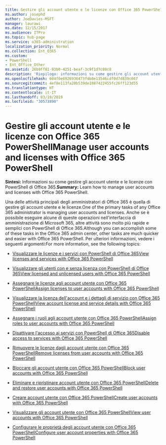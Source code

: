 ```yaml
---
title: Gestire gli account utente e le licenze con Office 365 PowerShell
ms.author: josephd
author: JoeDavies-MSFT
manager: laurawi
ms.date: 12/15/2017
ms.audience: ITPro
ms.topic: hub-page
ms.service: o365-administration
localization_priority: Normal
ms.collection: Ent_O365
ms.custom:
- PowerShell
- Ent_Office_Other
ms.assetid: 26b9ff81-93b0-4251-beaf-3c9f1d7c80c8
description: 'Riepilogo: informazioni su come gestire gli account utente e le licenze con PowerShell di Office 365.'
ms.openlocfilehash: 604f0e6926936473f4b8e13546cdf0d7d839c667
ms.sourcegitcommit: 4ef8e113fa20b539de1087422455fc26ff123d55
ms.translationtype: HT
ms.contentlocale: it-IT
ms.lasthandoff: 03/19/2019
ms.locfileid: "30573890"
---
```

# <a name="manage-user-accounts-and-licenses-with-office-365-powershell"></a><span data-ttu-id="2a8cc-103">Gestire gli account utente e le licenze con Office 365 PowerShell</span><span class="sxs-lookup"><span data-stu-id="2a8cc-103">Manage user accounts and licenses with Office 365 PowerShell</span></span>

 <span data-ttu-id="2a8cc-104">**Sintesi:** Informazioni su come gestire gli account utente e le licenze con PowerShell di Office 365.</span><span class="sxs-lookup"><span data-stu-id="2a8cc-104">**Summary:** Learn how to manage user accounts and licenses with Office 365 PowerShell.</span></span>
  
<span data-ttu-id="2a8cc-105">Una delle attività principali degli amministratori di Office 365 è quella di gestire gli account utente e le licenze.</span><span class="sxs-lookup"><span data-stu-id="2a8cc-105">One of the primary tasks of any Office 365 administrator is managing user accounts and licenses.</span></span> <span data-ttu-id="2a8cc-106">Anche se è possibile eseguire alcune di queste operazioni nell'interfaccia di amministrazione di Microsoft 365, altre attività sono molto più rapide e semplici con PowerShell di Office 365.</span><span class="sxs-lookup"><span data-stu-id="2a8cc-106">Although you can accomplish some of these tasks in the Office 365 admin center, other tasks are much quicker and easier with Office 365 PowerShell.</span></span> <span data-ttu-id="2a8cc-107">Per ulteriori informazioni, vedere i seguenti argomenti:</span><span class="sxs-lookup"><span data-stu-id="2a8cc-107">For more information, see the following topics:</span></span>
  
- [<span data-ttu-id="2a8cc-108">Visualizzare le licenze e i servizi con PowerShell di Office 365</span><span class="sxs-lookup"><span data-stu-id="2a8cc-108">View licenses and services with Office 365 PowerShell</span></span>](view-licenses-and-services-with-office-365-powershell.md)
    
- [<span data-ttu-id="2a8cc-109">Visualizzare gli utenti con e senza licenza con PowerShell di Office 365</span><span class="sxs-lookup"><span data-stu-id="2a8cc-109">View licensed and unlicensed users with Office 365 PowerShell</span></span>](view-licensed-and-unlicensed-users-with-office-365-powershell.md)
    
- [<span data-ttu-id="2a8cc-110">Assegnare le licenze agli account utente con Office 365 PowerShell</span><span class="sxs-lookup"><span data-stu-id="2a8cc-110">Assign licenses to user accounts with Office 365 PowerShell</span></span>](assign-licenses-to-user-accounts-with-office-365-powershell.md)
    
- [<span data-ttu-id="2a8cc-111">Visualizzare la licenza dell'account e i dettagli di servizio con Office 365 PowerShell</span><span class="sxs-lookup"><span data-stu-id="2a8cc-111">View account license and service details with Office 365 PowerShell</span></span>](view-account-license-and-service-details-with-office-365-powershell.md)
    
- [<span data-ttu-id="2a8cc-112">Assegnare i ruoli agli account utente con Office 365 PowerShell</span><span class="sxs-lookup"><span data-stu-id="2a8cc-112">Assign roles to user accounts with Office 365 PowerShell</span></span>](assign-roles-to-user-accounts-with-office-365-powershell.md)
    
- [<span data-ttu-id="2a8cc-113">Disattivare l'accesso ai servizi con PowerShell di Office 365</span><span class="sxs-lookup"><span data-stu-id="2a8cc-113">Disable access to services with Office 365 PowerShell</span></span>](disable-access-to-services-with-office-365-powershell.md)
    
- [<span data-ttu-id="2a8cc-114">Rimuovere le licenze dagli account utente con Office 365 PowerShell</span><span class="sxs-lookup"><span data-stu-id="2a8cc-114">Remove licenses from user accounts with Office 365 PowerShell</span></span>](remove-licenses-from-user-accounts-with-office-365-powershell.md)
    
- [<span data-ttu-id="2a8cc-115">Bloccare gli account utente con Office 365 PowerShell</span><span class="sxs-lookup"><span data-stu-id="2a8cc-115">Block user accounts with Office 365 PowerShell</span></span>](block-user-accounts-with-office-365-powershell.md)
    
- [<span data-ttu-id="2a8cc-116">Eliminare e ripristinare account utente con Office 365 PowerShell</span><span class="sxs-lookup"><span data-stu-id="2a8cc-116">Delete and restore user accounts with Office 365 PowerShell</span></span>](delete-and-restore-user-accounts-with-office-365-powershell.md)
    
- [<span data-ttu-id="2a8cc-117">Creare account utente con Office 365 PowerShell</span><span class="sxs-lookup"><span data-stu-id="2a8cc-117">Create user accounts with Office 365 PowerShell</span></span>](create-user-accounts-with-office-365-powershell.md)
    
- [<span data-ttu-id="2a8cc-118">Visualizzare gli account utente con Office 365 PowerShell</span><span class="sxs-lookup"><span data-stu-id="2a8cc-118">View user accounts with Office 365 PowerShell</span></span>](view-user-accounts-with-office-365-powershell.md)
    
- [<span data-ttu-id="2a8cc-119">Configurare le proprietà degli account utente con Office 365 PowerShell</span><span class="sxs-lookup"><span data-stu-id="2a8cc-119">Configure user account properties with Office 365 PowerShell</span></span>](configure-user-account-properties-with-office-365-powershell.md)
    

